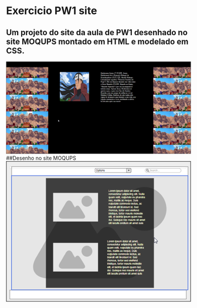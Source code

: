 # Exercicio PW1 site
## Um projeto do site da aula de PW1 desenhado no site MOQUPS montado em HTML e modelado em CSS.
<img src="Site.png">
##Desenho no site MOQUPS
<img src="Site Moqups.png">
